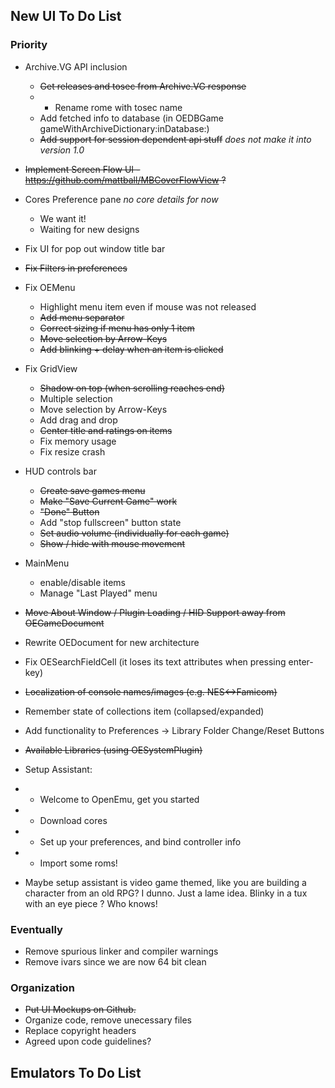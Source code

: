 ## New UI To Do List

### Priority
* Archive.VG API inclusion
    * <strike>Get releases and tosec from Archive.VG response</strike>
    * * Rename rome with tosec name
    * Add fetched info to database (in OEDBGame gameWithArchiveDictionary:inDatabase:)
    * <strike>Add support for session dependent api stuff</strike> _does not make it into version 1.0_
* <strike>Implement Screen Flow UI - https://github.com/mattball/MBCoverFlowView ? </strike>
* Cores Preference pane _no core details for now_
    * We want it!
    * Waiting for new designs
* Fix UI for pop out window title bar
* <strike>Fix Filters in preferences</strike>
* Fix OEMenu
    * Highlight menu item even if mouse was not released
    * <strike>Add menu separator</strike>
    * <strike>Correct sizing if menu has only 1 item</strike>
    * <strike>Move selection by Arrow-Keys</strike>
    * <strike>Add blinking + delay when an item is clicked</strike>
* Fix GridView
    * <strike>Shadow on top (when scrolling reaches end)</strike>
    * Multiple selection
    * Move selection by Arrow-Keys
    * Add drag and drop
    * <strike>Center title and ratings on items</strike>
    * Fix memory usage
    * Fix resize crash
* HUD controls bar
    * <strike>Create save games menu</strike>
    * <strike>Make "Save Current Game" work</strike>
    * <strike>"Done" Button</strike>
    * Add "stop fullscreen" button state
    * <strike>Set audio volume (individually for each game)</strike>
    * <strike>Show / hide with mouse movement</strike>
* MainMenu
    * enable/disable items
    * Manage "Last Played" menu
* <strike>Move About Window / Plugin Loading / HID Support away from OEGameDocument</strike>
* Rewrite OEDocument for new architecture

* Fix OESearchFieldCell (it loses its text attributes when pressing enter-key)
* <strike>Localization of console names/images (e.g. NES<->Famicom)</strike>
* Remember state of collections item (collapsed/expanded)
* Add functionality to Preferences -> Library Folder Change/Reset Buttons
* <strike>Available Libraries (using OESystemPlugin)</strike>

* Setup Assistant: 
* * Welcome to OpenEmu, get you started
* * Download cores
* * Set up your preferences, and bind controller info
* * Import some roms!

* Maybe setup assistant is video game themed, like you are building a character from an old RPG? I dunno. Just a lame idea. Blinky in a tux with an eye piece ? Who knows!

### Eventually
* Remove spurious linker and compiler warnings
* Remove ivars since we are now 64 bit clean

### Organization
* <strike>Put UI Mockups on Github.</strike>
* Organize code, remove unecessary files
* Replace copyright headers
* Agreed upon code guidelines?

## Emulators To Do List